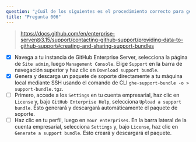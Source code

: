 ```yaml
---
question: "¿Cuál de los siguientes es el procedimiento correcto para generar un paquete de soporte en GitHub Enterprise Server? (Elige dos.)"
title: "Pregunta 006"
---
```


> https://docs.github.com/en/enterprise-server@3.15/support/contacting-github-support/providing-data-to-github-support#creating-and-sharing-support-bundles
- [x] Navega a tu instancia de GitHub Enterprise Server, selecciona la página de `Site admin`, luego `Management Console`. Elige `Support` en la barra de navegación superior y haz clic en `Download support bundle`.
- [x] Genera y descarga un paquete de soporte directamente a tu máquina local mediante SSH usando el comando de CLI `ghe-support-bundle -o > support-bundle.tgz`.
- [ ] Primero, accede a los `Settings` en tu cuenta empresarial, haz clic en `License` y, bajo `GitHub Enterprise Help`, selecciona `Upload a support bundle`. Esto generará y descargará automáticamente el paquete de soporte.
- [ ] Haz clic en tu perfil, luego en `Your enterprises`. En la barra lateral de la cuenta empresarial, selecciona `Settings` y, bajo `License`, haz clic en `Generate a support bundle`. Esto creará y descargará el paquete.
